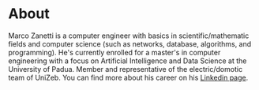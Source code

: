 # About

Marco Zanetti is a computer engineer with basics in scientific/mathematic fields and computer science (such as networks, database, algorithms, and programming). He's currently enrolled for a master's in computer engineering with a focus on Artificial Intelligence and Data Science at the University of Padua. Member and representative of the electric/domotic team of UniZeb. You can find more about his career on his [Linkedin page](https://www.linkedin.com/in/marco-zanetti-35b857170/).

